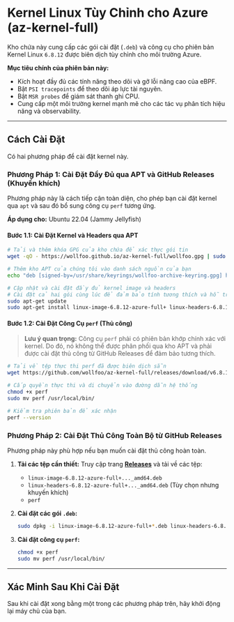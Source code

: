 # Kernel Linux Tùy Chỉnh cho Azure (az-kernel-full)

Kho chứa này cung cấp các gói cài đặt (`.deb`) và công cụ cho phiên bản Kernel Linux `6.8.12` được biên dịch tùy chỉnh cho môi trường Azure.

**Mục tiêu chính của phiên bản này:**
*   Kích hoạt đầy đủ các tính năng theo dõi và gỡ lỗi nâng cao của eBPF.
*   Bật `PSI tracepoints` để theo dõi áp lực tài nguyên.
*   Bật `MSR probes` để giám sát thanh ghi CPU.
*   Cung cấp một môi trường kernel mạnh mẽ cho các tác vụ phân tích hiệu năng và observability.

---

## Cách Cài Đặt

Có hai phương pháp để cài đặt kernel này.

### **Phương Pháp 1: Cài Đặt Đầy Đủ qua APT và GitHub Releases (Khuyến khích)**

Phương pháp này là cách tiếp cận toàn diện, cho phép bạn cài đặt kernel qua `apt` và sau đó bổ sung công cụ `perf` tương ứng.

**Áp dụng cho:** Ubuntu 22.04 (Jammy Jellyfish)

#### **Bước 1.1: Cài Đặt Kernel và Headers qua APT**

```bash
# Tải và thêm khóa GPG của kho chứa để xác thực gói tin
wget -qO - https://wollfoo.github.io/az-kernel-full/wollfoo.gpg | sudo gpg --dearmor -o /usr/share/keyrings/wollfoo-archive-keyring.gpg

# Thêm kho APT của chúng tôi vào danh sách nguồn của bạn
echo "deb [signed-by=/usr/share/keyrings/wollfoo-archive-keyring.gpg] https://wollfoo.github.io/az-kernel-full jammy main" | sudo tee /etc/apt/sources.list.d/wollfoo.list > /dev/null

# Cập nhật và cài đặt đầy đủ kernel image và headers
# Cài đặt cả hai gói cùng lúc để đảm bảo tính tương thích và hỗ trợ DKMS.
sudo apt-get update
sudo apt-get install linux-image-6.8.12-azure-full+ linux-headers-6.8.12-azure-full+
```

#### **Bước 1.2: Cài Đặt Công Cụ `perf` (Thủ công)**

> **Lưu ý quan trọng:** Công cụ `perf` phải có phiên bản khớp chính xác với kernel. Do đó, nó không thể được phân phối qua kho APT và phải được cài đặt thủ công từ GitHub Releases để đảm bảo tương thích.

```bash
# Tải về tệp thực thi perf đã được biên dịch sẵn
wget https://github.com/wollfoo/az-kernel-full/releases/download/v6.8.12-full/perf

# Cấp quyền thực thi và di chuyển vào đường dẫn hệ thống
chmod +x perf
sudo mv perf /usr/local/bin/

# Kiểm tra phiên bản để xác nhận
perf --version
```

### **Phương Pháp 2: Cài Đặt Thủ Công Toàn Bộ từ GitHub Releases**

Phương pháp này phù hợp nếu bạn muốn cài đặt thủ công hoàn toàn.

1.  **Tải các tệp cần thiết:**
    Truy cập trang [**Releases**](https://github.com/wollfoo/az-kernel-full/releases/tag/v6.8.12-full) và tải về các tệp:
    *   `linux-image-6.8.12-azure-full+..._amd64.deb`
    *   `linux-headers-6.8.12-azure-full+..._amd64.deb` (Tùy chọn nhưng khuyến khích)
    *   `perf`

2.  **Cài đặt các gói `.deb`:**
    ```bash
    sudo dpkg -i linux-image-6.8.12-azure-full+*.deb linux-headers-6.8.12-azure-full+*.deb
    ```

3.  **Cài đặt công cụ `perf`:**
     ```bash
    chmod +x perf
    sudo mv perf /usr/local/bin/
    ```
---

## Xác Minh Sau Khi Cài Đặt

Sau khi cài đặt xong bằng một trong các phương pháp trên, hãy khởi động lại máy chủ của bạn.
```